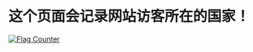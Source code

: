 # 这个页面会记录网站访客所在的国家！
<a href="https://info.flagcounter.com/ugNG"><img src="https://s01.flagcounter.com/count2/ugNG/bg_FFFFFF/txt_000000/border_CCCCCC/columns_2/maxflags_20/viewers_0/labels_0/pageviews_0/flags_0/percent_0/" alt="Flag Counter" border="0"></a>
